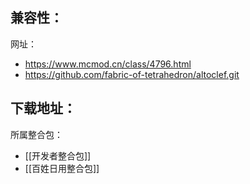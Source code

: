 兼容性：
- 

网址：
- https://www.mcmod.cn/class/4796.html
- https://github.com/fabric-of-tetrahedron/altoclef.git

下载地址：
- 

所属整合包：
- [[开发者整合包]]
- [[百姓日用整合包]]